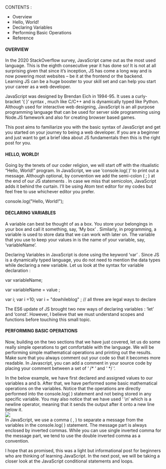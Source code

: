 CONTENTS :
<ul>
  
<li>Overview</li>
<li>Hello, World!</li>
<li>Declaring Variables</li>
<li>Performing Basic Operations</li>
<li>Reference</li>
</ul>


<h4>OVERVIEW</h4>
In the 2020 StackOverflow survey, JavaScript came out as the most used language. This is the eighth consecutive year it has done so! It is not at all surprising given that since it’s inception, JS has come a long way and is now powering most websites – be it at the frontend or the backend. Learning JS can be a huge booster to your skill set and can help you start your career as a web developer.

JavaScript was designed by Brendan Eich in 1994-95. It uses a curly-bracket ‘{ }’ syntax , much like C/C++ and is dynamically typed like Python. Although used for interactive web designing, JavaScript is an all purpose programming language that can be used for server side programming using Node.JS famework and also for creating browser based games.

This post aims to familiarize you with the basic syntax of JavaScript and get you started on your journey to being a web developer. If you are a beginner and just want to get a brief idea about JS fundamentals then this is the right post for you.


<h4>HELLO, WORLD!</h4>

Going by the tenets of our coder religion, we will start off with the ritualistic “Hello, World!” program. In JavaScript, we use ‘console.log( )’ to print out a message. Although optional, by convention we add the semi-colon ( ; ) at the end of our JS statements . In case we miss that semicolon, JavaScript adds it behind the curtain. I’ll be using Atom text editor for my codes but feel free to use whichever editor you prefer.


console.log("Hello, World!");


<h4>DECLARING VARIABLES </h4>
A variable can best be thought of as a box. You store your belongings in your box and call it something, say, ‘My box’ . Similarly, in programming, a variable is used to store data that we can work with later on. The variable that you use to keep your values in is the name of your variable, say, ‘variableName’.

Declaring Variables in JavaScript is done using the keyword ‘var’ . Since JS is a dynamically typed language, you do not need to mention the data types while declaring a new variable. Let us look at the syntax for variable declaration :

var variableName;

var variableName = value ;

var i;
var i =10;
var i = "dowhileblog" ; // all three are legal ways to declare 

The ES6 update of JS brought two new ways of declaring variables : ‘let’ and ‘const’. However, I believe that we must understand scopes and functions before touching this small topic.

<h4>PERFORMING BASIC OPERATIONS</h4>
Now, building on the two sections that we have just covered, let us do some really simple operations to get comfortable with the language. We will be performing simple mathematical operations and printing out the results. Make sure that you always comment out your code so that it becomes more readable. In Javascript, you can add a comment in your source code by placing your comment between a set of ‘ /* ‘ and ‘ */ ‘.

In the below example, we have first declared and assigned values to our variables a and b. After that, we have performed some basic mathematical operations on the variables. Notice that the operations are directly performed into the console.log( ) statement and not being stored in any specific variable. You may also notice that we have used ‘ \n’ which is a newline operator, meaning that it sends the output after it onto a new line below it.
<br>
<img src="./img-resource/basic-js-operation.jpg">
<br>
In JavaScript, we use a comma ( , ) to separate a message from the variables in the console.log( ) statement. The message part is always enclosed by inverted commas. While you can use single inverted comma for the message part, we tend to use the double inverted comma as a convention.

I hope that as promised, this was a light but informational post for beginners who are thinking of learning JavaScript. In the next post, we will be taking a closer look at the JavaScript conditional statements and loops.





